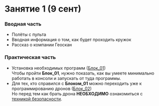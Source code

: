 # Занятие 1 (9 сент)
### Вводная часть
* Полёты с пульта
* Вводная информация о том, как будет проходить кружок
* Рассказ о компании Геоскан
### Практическая часть
* Установка необходимых программ ([Блок_01](./Блоки/Блок_01)) \
  Чтобы пройти **Блок_01**, нужно показать, как вы умеете минимально работать в консоли и запускать от туда программы.
* Для тех, кто справился с **Блоком_01** можно переходить уже к программированию дронов ([Блок_02](./Блоки/Блок_02)) \
  Но перед тем как брать дрона **НЕОБХОДИМО** ознакомиться с [техникой безопасности](./Теория/Техника_безопасности.md).

